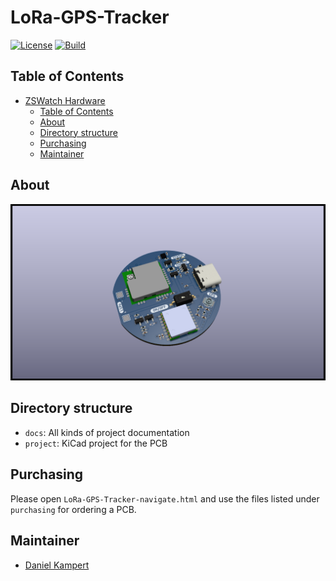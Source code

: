 # LoRa-GPS-Tracker

[![License](https://img.shields.io/badge/License-GPL%203.0-blue.svg)](https://opensource.org/license/gpl-3-0/)
[![Build](https://github.com/Kampi/ZSWatch-Dock/actions/workflows/build.yml/badge.svg)](https://github.com/Kampi/ZSWatch-Dock/actions/workflows/build.yml)

## Table of Contents

- [ZSWatch Hardware](#zswatch-hardware)
  - [Table of Contents](#table-of-contents)
  - [About](#about)
  - [Directory structure](#directory-structure)
  - [Purchasing](#purchasing)
  - [Maintainer](#maintainer)

## About

![PCB Top side](/docs/images/Image_Complete.jpg)

## Directory structure

- `docs`: All kinds of project documentation
- `project`: KiCad project for the PCB

## Purchasing

Please open `LoRa-GPS-Tracker-navigate.html` and use the files listed under `purchasing` for ordering a PCB.

## Maintainer

- [Daniel Kampert](mailto:daniel.kameprt@kampis-elektroecke.de)
